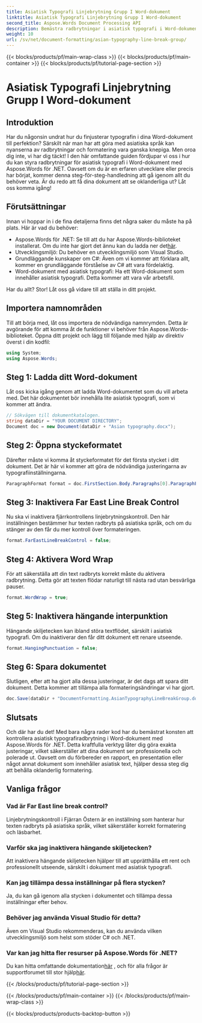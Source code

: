 ```yaml
---
title: Asiatisk Typografi Linjebrytning Grupp I Word-dokument
linktitle: Asiatisk Typografi Linjebrytning Grupp I Word-dokument
second_title: Aspose.Words Document Processing API
description: Bemästra radbrytningar i asiatisk typografi i Word-dokument med Aspose.Words för .NET. Den här guiden ger en steg-för-steg handledning för exakt formatering.
weight: 10
url: /sv/net/document-formatting/asian-typography-line-break-group/
---
```


{{< blocks/products/pf/main-wrap-class >}}
{{< blocks/products/pf/main-container >}}
{{< blocks/products/pf/tutorial-page-section >}}

# Asiatisk Typografi Linjebrytning Grupp I Word-dokument

## Introduktion

Har du någonsin undrat hur du finjusterar typografin i dina Word-dokument till perfektion? Särskilt när man har att göra med asiatiska språk kan nyanserna av radbrytningar och formatering vara ganska knepiga. Men oroa dig inte, vi har dig täckt! I den här omfattande guiden fördjupar vi oss i hur du kan styra radbrytningar för asiatisk typografi i Word-dokument med Aspose.Words för .NET. Oavsett om du är en erfaren utvecklare eller precis har börjat, kommer denna steg-för-steg-handledning att gå igenom allt du behöver veta. Är du redo att få dina dokument att se oklanderliga ut? Låt oss komma igång!

## Förutsättningar

Innan vi hoppar in i de fina detaljerna finns det några saker du måste ha på plats. Här är vad du behöver:

- Aspose.Words för .NET: Se till att du har Aspose.Words-biblioteket installerat. Om du inte har gjort det ännu kan du ladda ner det[här](https://releases.aspose.com/words/net/).
- Utvecklingsmiljö: Du behöver en utvecklingsmiljö som Visual Studio.
- Grundläggande kunskaper om C#: Även om vi kommer att förklara allt, kommer en grundläggande förståelse av C# att vara fördelaktig.
- Word-dokument med asiatisk typografi: Ha ett Word-dokument som innehåller asiatisk typografi. Detta kommer att vara vår arbetsfil.

Har du allt? Stor! Låt oss gå vidare till att ställa in ditt projekt.

## Importera namnområden

Till att börja med, låt oss importera de nödvändiga namnrymden. Detta är avgörande för att komma åt de funktioner vi behöver från Aspose.Words-biblioteket. Öppna ditt projekt och lägg till följande med hjälp av direktiv överst i din kodfil:

```csharp
using System;
using Aspose.Words;
```

## Steg 1: Ladda ditt Word-dokument

Låt oss kicka igång genom att ladda Word-dokumentet som du vill arbeta med. Det här dokumentet bör innehålla lite asiatisk typografi, som vi kommer att ändra.

```csharp
// Sökvägen till dokumentkatalogen.
string dataDir = "YOUR DOCUMENT DIRECTORY";
Document doc = new Document(dataDir + "Asian typography.docx");
```

## Steg 2: Öppna styckeformatet

Därefter måste vi komma åt styckeformatet för det första stycket i ditt dokument. Det är här vi kommer att göra de nödvändiga justeringarna av typografiinställningarna.

```csharp
ParagraphFormat format = doc.FirstSection.Body.Paragraphs[0].ParagraphFormat;
```

## Steg 3: Inaktivera Far East Line Break Control

Nu ska vi inaktivera fjärrkontrollens linjebrytningskontroll. Den här inställningen bestämmer hur texten radbryts på asiatiska språk, och om du stänger av den får du mer kontroll över formateringen.

```csharp
format.FarEastLineBreakControl = false;
```

## Steg 4: Aktivera Word Wrap

För att säkerställa att din text radbryts korrekt måste du aktivera radbrytning. Detta gör att texten flödar naturligt till nästa rad utan besvärliga pauser.

```csharp
format.WordWrap = true;
```

## Steg 5: Inaktivera hängande interpunktion

Hängande skiljetecken kan ibland störa textflödet, särskilt i asiatisk typografi. Om du inaktiverar den får ditt dokument ett renare utseende.

```csharp
format.HangingPunctuation = false;
```

## Steg 6: Spara dokumentet

Slutligen, efter att ha gjort alla dessa justeringar, är det dags att spara ditt dokument. Detta kommer att tillämpa alla formateringsändringar vi har gjort.

```csharp
doc.Save(dataDir + "DocumentFormatting.AsianTypographyLineBreakGroup.docx");
```

## Slutsats

Och där har du det! Med bara några rader kod har du bemästrat konsten att kontrollera asiatisk typografiradbrytning i Word-dokument med Aspose.Words för .NET. Detta kraftfulla verktyg låter dig göra exakta justeringar, vilket säkerställer att dina dokument ser professionella och polerade ut. Oavsett om du förbereder en rapport, en presentation eller något annat dokument som innehåller asiatisk text, hjälper dessa steg dig att behålla oklanderlig formatering. 

## Vanliga frågor

### Vad är Far East line break control?
Linjebrytningskontroll i Fjärran Östern är en inställning som hanterar hur texten radbryts på asiatiska språk, vilket säkerställer korrekt formatering och läsbarhet.

### Varför ska jag inaktivera hängande skiljetecken?
Att inaktivera hängande skiljetecken hjälper till att upprätthålla ett rent och professionellt utseende, särskilt i dokument med asiatisk typografi.

### Kan jag tillämpa dessa inställningar på flera stycken?
Ja, du kan gå igenom alla stycken i dokumentet och tillämpa dessa inställningar efter behov.

### Behöver jag använda Visual Studio för detta?
Även om Visual Studio rekommenderas, kan du använda vilken utvecklingsmiljö som helst som stöder C# och .NET.

### Var kan jag hitta fler resurser på Aspose.Words för .NET?
 Du kan hitta omfattande dokumentation[här](https://reference.aspose.com/words/net/) , och för alla frågor är supportforumet till stor hjälp[här](https://forum.aspose.com/c/words/8).

{{< /blocks/products/pf/tutorial-page-section >}}

{{< /blocks/products/pf/main-container >}}
{{< /blocks/products/pf/main-wrap-class >}}

{{< blocks/products/products-backtop-button >}}
